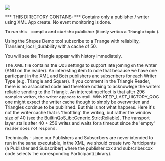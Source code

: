 ![](https://github.com/psmass/DDSexamples/blob/master/RtiAsOne.png)


*** THIS DIRECTORY CONTAINS: ***
Contains only a publisher / writer using XML App create. No event monitoring is done. 

To run this - compile and start the publisher (it only writes a Triangle topic ).

Using the Shapes Demo tool subscribe to a Triange with reliability, Transient_local_durability with a cache of 50.

You will see the Triangle appear with history immediately.

The XML file contains the QoS settings to support late joining on the writer (AND on the reader). An interesting item to note that because we have one particpant in the XML and Both publishers and subscribers for each Writer Type (e.g. Triangle and Square). If you comment in the Triangle Reader, there is no associated code and therefore nothing to acknowlege the writers reliable sending to the Triangle. An interesting effect is that after 296 samples writen, the writer appears to stall. With KEEP_LAST_HISTORY_QOS one might expect the writer cache though to simply be overwritten and Triangles continue to be published. But this is not what happens. Here it's not the writer cache that is 'throttling' the writing, but rather the window size of 40 (see the BuiltinQoSLib::Generic.StrictReliable). The transport layer stalls after 40 + 256 writes and waits for a timeout since the 'empty' reader does not respond.

Technically - since our Publishers and Subscribers are never intended to run in the same executable, in the XML, we should create two Participants (a Publisher and Subscriber) where the publisher.cxx and subscriber.cxx code selects the corresponding Participant(Library).
